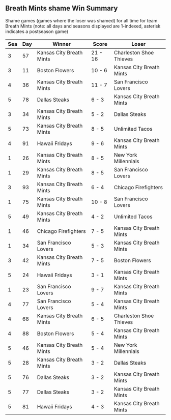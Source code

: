 ## Breath Mints shame Win Summary



Shame games (games where the loser was shamed) for all time for team Breath Mints (note: all days and seasons displayed are 1-indexed, asterisk indicates a postseason game)


| Sea | Day | Winner | Score | Loser | 
| ------ |------ |------ |------ |------ |
| 3 | 57 | Kansas City Breath Mints | 21 - 16 | Charleston Shoe Thieves | 
| 3 | 11 | Boston Flowers | 10 - 6 | Kansas City Breath Mints | 
| 4 | 36 | Kansas City Breath Mints | 11 - 7 | San Francisco Lovers | 
| 5 | 78 | Dallas Steaks | 6 - 3 | Kansas City Breath Mints | 
| 3 | 34 | Kansas City Breath Mints | 5 - 2 | Dallas Steaks | 
| 5 | 73 | Kansas City Breath Mints | 8 - 5 | Unlimited Tacos | 
| 4 | 91 | Hawaii Fridays | 9 - 6 | Kansas City Breath Mints | 
| 1 | 26 | Kansas City Breath Mints | 8 - 5 | New York Millennials | 
| 1 | 29 | Kansas City Breath Mints | 8 - 5 | San Francisco Lovers | 
| 3 | 93 | Kansas City Breath Mints | 6 - 4 | Chicago Firefighters | 
| 1 | 75 | Kansas City Breath Mints | 10 - 8 | San Francisco Lovers | 
| 5 | 49 | Kansas City Breath Mints | 4 - 2 | Unlimited Tacos | 
| 1 | 46 | Chicago Firefighters | 7 - 5 | Kansas City Breath Mints | 
| 1 | 34 | San Francisco Lovers | 5 - 3 | Kansas City Breath Mints | 
| 3 | 42 | Kansas City Breath Mints | 7 - 5 | Boston Flowers | 
| 5 | 24 | Hawaii Fridays | 3 - 1 | Kansas City Breath Mints | 
| 1 | 23 | San Francisco Lovers | 9 - 7 | Kansas City Breath Mints | 
| 4 | 77 | San Francisco Lovers | 5 - 4 | Kansas City Breath Mints | 
| 4 | 68 | Kansas City Breath Mints | 6 - 5 | Charleston Shoe Thieves | 
| 4 | 88 | Boston Flowers | 5 - 4 | Kansas City Breath Mints | 
| 5 | 46 | Kansas City Breath Mints | 5 - 4 | New York Millennials | 
| 5 | 28 | Kansas City Breath Mints | 3 - 2 | Dallas Steaks | 
| 5 | 76 | Dallas Steaks | 3 - 2 | Kansas City Breath Mints | 
| 5 | 77 | Dallas Steaks | 3 - 2 | Kansas City Breath Mints | 
| 5 | 81 | Hawaii Fridays | 4 - 3 | Kansas City Breath Mints | 


